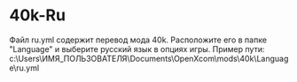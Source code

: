 # 40k-Ru
Файл ru.yml содержит перевод мода 40k. Расположите его в папке "Language" и выберите русский язык в опциях игры.
Пример пути:
c:\Users\ИМЯ_ПОЛЬЗОВАТЕЛЯ\Documents\OpenXcom\mods\40k\Language\ru.yml

